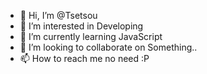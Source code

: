 - 👋 Hi, I’m @Tsetsou
- 👀 I’m interested in Developing 
- 🌱 I’m currently learning JavaScript
- 💞️ I’m looking to collaborate on Something..
- 📫 How to reach me no need :P
